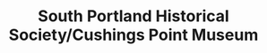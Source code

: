 ---
layout: repo
title: "South Portland Historical Society/Cushings Point Museum"
id: 3352
permalink: repos/3352/
---